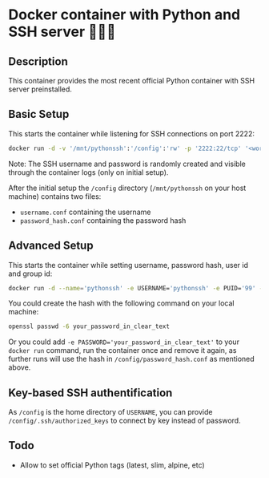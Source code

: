 # Docker container with Python and SSH server 🐳🐍🔐

## Description

This container provides the most recent official Python container with SSH server preinstalled.

## Basic Setup

This starts the container while listening for SSH connections on port 2222:

```bash
docker run -d -v '/mnt/pythonssh':'/config':'rw' -p '2222:22/tcp' '<work-in-progress>'
```

Note: The SSH username and password is randomly created and visible through the container logs (only on initial setup).

After the initial setup the `/config` directory (`/mnt/pythonssh` on your host machine) contains two files:

- `username.conf` containing the username
- `password_hash.conf` containing the password hash

## Advanced Setup

This starts the container while setting username, password hash, user id and group id:

```bash
docker run -d --name='pythonssh' -e USERNAME='pythonssh' -e PUID='99' -e PGID='100' -e PASSWORD_HASH='$6$b9jajAmHkEGDlAoM$3T8VBYIRlEj2MQ8syB4BuC6grcLIyoq56Ay2Lq1MsPj/KZd3JJFJeh.p97QT24oBIXhxGHpeOZ0Xt/h0PZJUY/' -v '/mnt/pythonssh':'/config':'rw' -p '2222:22/tcp'  '<work-in-progress>'
```

You could create the hash with the following command on your local machine:

```bash
openssl passwd -6 your_password_in_clear_text
```

Or you could add `-e PASSWORD='your_password_in_clear_text'` to your `docker run` command, run the container once and remove it again, as further runs will use the hash in `/config/password_hash.conf` as mentioned above.

## Key-based SSH authentification

As `/config` is the home directory of `USERNAME`, you can provide `/config/.ssh/authorized_keys` to connect by key instead of password.

## Todo

- Allow to set official Python tags (latest, slim, alpine, etc)
